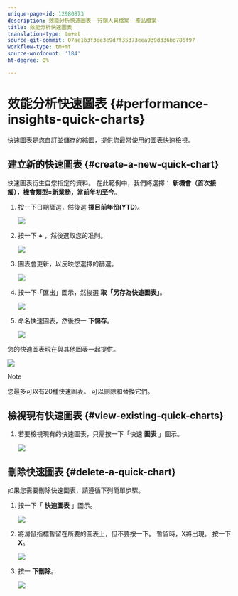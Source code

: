 ```yaml
---
unique-page-id: 12980873
description: 效能分析快速圖表——行銷人員檔案——產品檔案
title: 效能分析快速圖表
translation-type: tm+mt
source-git-commit: 07ae1b3f3ee3e9d7f35373eea039d336bd786f97
workflow-type: tm+mt
source-wordcount: '184'
ht-degree: 0%

---
```



# 效能分析快速圖表 {#performance-insights-quick-charts}

快速圖表是您自訂並儲存的縮圖，提供您最常使用的圖表快速檢視。

## 建立新的快速圖表 {#create-a-new-quick-chart}

快速圖表衍生自您指定的資料。 在此範例中，我們將選擇： **新機會（首次接觸），機會類型=新業務，當前年初至今**。

1. 按一下日期篩選，然後選 **擇目前年份(YTD)**。

   ![](assets/1-2.png)

1. 按一下 **+** ，然後選取您的准則。

   ![](assets/2-2.png)

1. 圖表會更新，以反映您選擇的篩選。

   ![](assets/3-3.png)

1. 按一下「匯出」圖示，然後選 **取「另存為快速圖表」**。

   ![](assets/4-2.png)

1. 命名快速圖表，然後按一 **下儲存**。

   ![](assets/5-3.png)

您的快速圖表現在與其他圖表一起提供。

![](assets/6-3.png)

>[!NOTE]
>
>您最多可以有20種快速圖表。 可以刪除和替換它們。

## 檢視現有快速圖表 {#view-existing-quick-charts}

1. 若要檢視現有的快速圖表，只需按一下「快速 **圖表** 」圖示。

   ![](assets/7-1.png)

## 刪除快速圖表 {#delete-a-quick-chart}

如果您需要刪除快速圖表，請遵循下列簡單步驟。

1. 按一下「 **快速圖表** 」圖示。

   ![](assets/8-1.png)

1. 將滑鼠指標暫留在所要的圖表上，但不要按一下。 暫留時，X將出現。 按一下 **X**。

   ![](assets/9-2.png)

1. 按一 **下刪除**。

   ![](assets/10-1.png)

